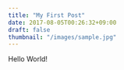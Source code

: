 ```yaml
---
title: "My First Post"
date: 2017-08-05T00:26:32+09:00
draft: false
thumbnail: "/images/sample.jpg"
---
```


Hello World!
